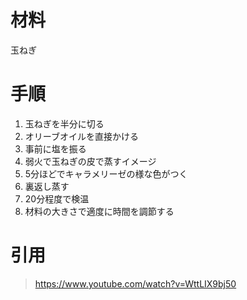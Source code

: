 
# 材料

玉ねぎ

# 手順

1. 玉ねぎを半分に切る
2. オリーブオイルを直接かける
3. 事前に塩を振る
4. 弱火で玉ねぎの皮で蒸すイメージ
5. 5分ほどでキャラメリーゼの様な色がつく
6. 裏返し蒸す
7. 20分程度で検温
8. 材料の大きさで適度に時間を調節する

# 引用

> https://www.youtube.com/watch?v=WttLIX9bj50
